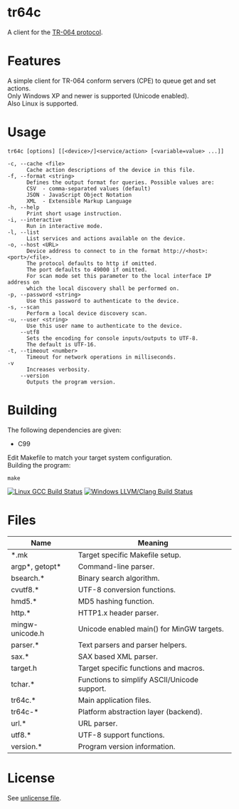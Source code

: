 tr64c
=====

A client for the [TR-064 protocol](https://www.broadband-forum.org/technical/download/TR-064_Corrigendum-1.pdf).  

Features
========

A simple client for TR-064 conform servers (CPE) to queue get and set actions.  
Only Windows XP and newer is supported (Unicode enabled).  
Also Linux is supported.  

Usage
=====

    tr64c [options] [[<device>/]<service/action> [<variable=value> ...]]
    
    -c, --cache <file>
          Cache action descriptions of the device in this file.
    -f, --format <string>
          Defines the output format for queries. Possible values are:
          CSV  - comma-separated values (default)
          JSON - JavaScript Object Notation
          XML  - Extensible Markup Language
    -h, --help
          Print short usage instruction.
    -i, --interactive
          Run in interactive mode.
    -l, --list
          List services and actions available on the device.
    -o, --host <URL>
          Device address to connect to in the format http://<host>:<port>/<file>.
          The protocol defaults to http if omitted.
          The port defaults to 49000 if omitted.
          For scan mode set this parameter to the local interface IP address on
          which the local discovery shall be performed on.
    -p, --password <string>
          Use this password to authenticate to the device.
    -s, --scan
          Perform a local device discovery scan.
    -u, --user <string>
          Use this user name to authenticate to the device.
        --utf8
          Sets the encoding for console inputs/outputs to UTF-8.
          The default is UTF-16.
    -t, --timeout <number>
          Timeout for network operations in milliseconds.
    -v
          Increases verbosity.
        --version
          Outputs the program version.

Building
========

The following dependencies are given:  
- C99

Edit Makefile to match your target system configuration.  
Building the program:  

    make

[![Linux GCC Build Status](https://img.shields.io/travis/daniel-starke/tr64c/master.svg?label=Linux)](https://travis-ci.org/daniel-starke/tr64c)
[![Windows LLVM/Clang Build Status](https://img.shields.io/appveyor/ci/danielstarke/tr64c/master.svg?label=Windows)](https://ci.appveyor.com/project/danielstarke/tr64c)    

Files
=====

|Name           |Meaning
|---------------|--------------------------------------------
|*.mk           |Target specific Makefile setup.
|argp*, getopt* |Command-line parser.
|bsearch.*      |Binary search algorithm.
|cvutf8.*       |UTF-8 conversion functions.
|hmd5.*         |MD5 hashing function.
|http.*         |HTTP1.x header parser.
|mingw-unicode.h|Unicode enabled main() for MinGW targets.
|parser.*       |Text parsers and parser helpers.
|sax.*          |SAX based XML parser.
|target.h       |Target specific functions and macros.
|tchar.*        |Functions to simplify ASCII/Unicode support.
|tr64c.*        |Main application files.
|tr64c-*        |Platform abstraction layer (backend).
|url.*          |URL parser.
|utf8.*         |UTF-8 support functions.
|version.*      |Program version information.

License
=======

See [unlicense file](doc/UNLICENSE).  
